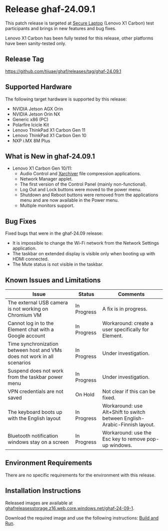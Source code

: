 <!--
    Copyright 2022-2024 TII (SSRC) and the Ghaf contributors
    SPDX-License-Identifier: CC-BY-SA-4.0
-->

# Release ghaf-24.09.1

This patch release is targeted at [Secure Laptop](../scenarios/showcases.md#secure-laptop) (Lenovo X1 Carbon) test participants and brings in new features and bug fixes.

Lenovo X1 Carbon has been fully tested for this release, other platforms have been sanity-tested only.


## Release Tag

<https://github.com/tiiuae/ghaf/releases/tag/ghaf-24.09.1>


## Supported Hardware

The following target hardware is supported by this release:

* NVIDIA Jetson AGX Orin
* NVIDIA Jetson Orin NX
* Generic x86 (PC)
* Polarfire Icicle Kit
* Lenovo ThinkPad X1 Carbon Gen 11
* Lenovo ThinkPad X1 Carbon Gen 10
* NXP i.MX 8M Plus


## What is New in ghaf-24.09.1

* Lenovo X1 Carbon Gen 10/11:
  * Audio Control and [Xarchiver](https://github.com/ib/xarchiver) file compression applications.
  * Network Manager applet.
  * The first version of the Control Panel (mainly non-functional).
  * Log Out and Lock buttons were moved to the power menu.
  * Shutdown and Reboot buttons were removed from the applications menu and are now available in the Power menu.
  * Multiple monitors support.


## Bug Fixes

Fixed bugs that were in the ghaf-24.09 release:

* It is impossible to change the Wi-Fi network from the Network Settings application.
* The taskbar on extended display is visible only when booting up with HDMI connected.
* The Mute status is not visible in the taskbar.


## Known Issues and Limitations

| Issue           | Status      | Comments                             |
|-----------------|-------------|--------------------------------------|
| The external USB camera is not working on Chromium VM  | In Progress | A fix is in progress. |
| Cannot log in to the Element chat with a Google account  | In Progress | Workaround: create a user specifically for Element. |
| Time synchronization between host and VMs does not work in all scenarios  | In Progress | Under investigation. |
| Suspend does not work from the taskbar power menu  | In Progress | Under investigation. |
| VPN credentials are not saved  | On Hold | Not clear if this can be fixed. |
| The keyboard boots up with the English layout   | In Progress | Workaround: use Alt+Shift to switch between English-Arabic-Finnish layout. |
| Bluetooth notification windows stay on a screen   | In Progress | Workaround: use the Esc key to remove pop-up windows. |


## Environment Requirements

There are no specific requirements for the environment with this release.


## Installation Instructions

Released images are available at [ghafreleasesstorage.z16.web.core.windows.net/ghaf-24-09-1](https://ghafreleasesstorage.z16.web.core.windows.net/ghaf-24-09-1).

Download the required image and use the following instructions: [Build and Run](../ref_impl/build_and_run).

